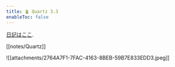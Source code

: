 ```yaml
---
title: 🪴 Quartz 3.3
enableToc: false
---
```


[日記はここ](/tags/daily).

[[notes/Quartz]]

![[attachments/2764A7F1-7FAC-4163-8BEB-59B7E833EDD3.jpeg]]